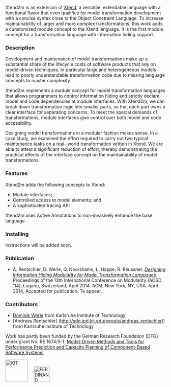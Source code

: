 Xtend2m is an extension of [Xtend](http://www.xtend-lang.org), a versatile, extendable language with a functional flavor that even qualifies for model transformation development with a concise syntax close to the Object Constraint Language. To increase maintainability of larger and more complex transformations, this work adds a cunstomized module concept to the Xtend language. It is the first module concept for a transformation language with information hiding support.

### Description

Development and maintenance of model transformations make up a substantial share of the lifecycle costs of software products that rely on model-driven techniques. In particular large and heterogeneous models lead to poorly understandable transformation code due to missing language concepts to master complexity. 

Xtend2m implements a module concept for model transformation languages that allows programmers to control information hiding and strictly declare model and code dependencies at module interfaces. With Xtend2m, we can break down transformation logic into smaller parts, so that each part owns a clear interface for separating concerns. To meet the special demands of transformations, module interfaces give control over both model and code accessibility. 

Designing model transformations in a modular fashion makes sense.  In a case study, we examined the effort required to carry out two typical maintenance tasks on a real- world transformation written in Xtend. We are able to attest a significant reduction of effort, thereby demonstrating the practical effects of the interface concept on the maintainability of model transformations.

### Features

Xtend2m adds the following concepts to Xtend:

* Module interfaces;
* Controlled access to model elements; and
* A sophisticated tracing API

Xtend2m uses Active Annotations to non-invasively enhance the base language.  

### Installing

Instructions will be added soon.

<!--*QVTr2Coq* runs on the Eclipse Modeling Tools. The following steps assume a fresh installation of Eclipse. 

* Download Eclipse [Modeling Tools 4.3 (Kepler)](http://www.eclipse.org/downloads/packages/eclipse-modeling-tools/keplersr1) (Kepler) and launch it;
* Install through menu **Help > Install Modeling Components...** [Eclipse Xtext 2.5+](http://www.eclipse.org/modeling/tmf/downloads/?project=xtext) of the Model Development Tools (MDT) project;
* Choose **Help > Install New Software...** to install [Eclipse QVTd 0.10+](http://www.eclipse.org/mmt/downloads/?project=qvtd) of the Model to Model Transformation (MMT) project, [update site](http://download.eclipse.org/mmt/qvtd/updates/releases);
* Download [QVTr2Coq](https://github.com/qvt/qvtr2coq/zipball/master) and import contained projects through **File > Import > Existing Projects into Workspace…** into your Eclipse workspace.
-->
<!--(http://qvt.github.io/qvtr2coq/downloads/qvtr2coq-0.1.0.zip)-->

<!--You are ready to use the code generator to produce Coq specifications from QVT-R programs, Ecore metamodels and instances thereof. To do so, use the run configuration **Generate Coq Code**. The transformation searches in subfolder [models](http://github.com/qvt/qvtr2coq/tree/master/edu.kit.ipd.sdq.mdsd.qvtrelation2coq/models) for files ending with .qvtr, .ecore, and .xmi. Resulting Coq specifications (.v files) are placed into [src-gen](http://github.com/qvt/qvtr2coq/tree/master/edu.kit.ipd.sdq.mdsd.qvtrelation2coq/src-gen). 

To run a proof on generated Coq files, you need to install the [Coq proof assistant](http://coq.inria.fr/download), version 8.4 or higher. We recommend to download Coq bundled with CoqIDE.-->

### Publication
* A. Rentschler, D. Werle, Q. Noorshams, L. Happe, R. Reussner. [*Designing Information Hiding Modularity for Model Transformation Languages*](http://could.finally.lead.to/paper.pdf). Proceedings of the 13th International Conference on Modularity (AOSD '14), Lugano, Switzerland, April 2014. ACM, New York, NY, USA. April 2014, Accepted for publication. To appear.

### Contributors
* [Dominik Werle](emailto:dominik.werle_atgoeshere_student.kit.edu) from Karlsruhe Institute of Technology
* [Andreas Rentschler] (http://sdq.ipd.kit.edu/people/andreas_rentschler/) from Karlsruhe Institute of Technology

Work has partly been funded by the German Research Foundation (DFG) under grant No. RE 1674/5-1: [Model-Driven Methods and Tools for Performance Prediction and Capacity Planning of Component-Based Software Systems](http://www.ferdinand-project.org).

<img src="http://qvt.github.io/qvtr2coq/images/Logo_KIT.png" alt="KIT" height="70px"/>&nbsp;&nbsp;&nbsp;&nbsp;
<img src="http://qvt.github.io/qvtr2coq/images/Logo_FERDINAND.png" alt="FERDINAND" height="50px"/>
